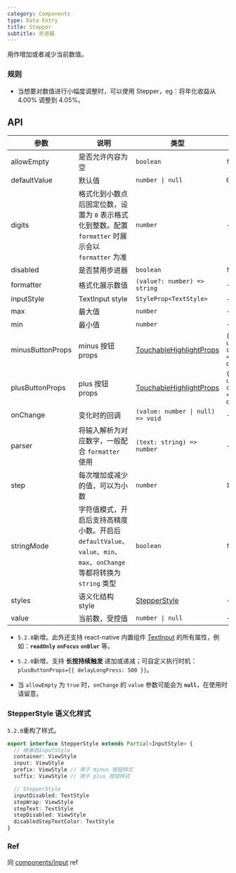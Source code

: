 ```yaml
---
category: Components
type: Data Entry
title: Stepper
subtitle: 步进器
---
```


用作增加或者减少当前数值。

### 规则
- 当想要对数值进行小幅度调整时，可以使用 Stepper，eg：将年化收益从 4.00% 调整到 4.05%。

## API

| 参数 | 说明 | 类型 | 默认值 | 版本 |
| --- | --- | --- | --- | --- |
| allowEmpty | 是否允许内容为空 | `boolean` | `false` |
| defaultValue | 默认值 | `number \| null` | `0` |
| digits | 格式化到小数点后固定位数，设置为 `0` 表示格式化到整数。配置 `formatter` 时展示会以 `formatter` 为准 | `number` | - | 5.2.0 |
| disabled | 是否禁用步进器 | `boolean` | `false` |
| formatter | 格式化展示数值 | `(value?: number) => string` | - | 5.2.0 |
| inputStyle | TextInput style | `StyleProp<TextStyle>` | - |
| max | 最大值 | `number` | - |
| min | 最小值 | `number` | - |
| minusButtonProps | minus 按钮 props | [TouchableHighlightProps](https://reactnative.dev/docs/touchablehighlight) | `{ activeOpacity:1, underlayColor:'#ddd', children: <Text>-</Text>, delayLongPress:500 }` | 5.2.0 |
| plusButtonProps | plus 按钮 props | [TouchableHighlightProps](https://reactnative.dev/docs/touchablehighlight) | `{ activeOpacity:1, underlayColor:'#ddd', children: <Text>+</Text>, delayLongPress:500 }` | 5.2.0 |
| onChange | 变化时的回调 | `(value: number \| null) => void` | - |
| parser | 将输入解析为对应数字，一般配合 `formatter` 使用 | `(text: string) => number` | - | 5.2.0 |
| step | 每次增加或减少的值，可以为小数 | `number` | `1` |
| stringMode | 字符值模式，开启后支持高精度小数。开启后 `defaultValue`、`value`、`min`、`max`、`onChange` 等都将转换为 `string` 类型 | `boolean` | `false` | 5.2.0 |
| styles | 语义化结构 style | [StepperStyle](#stepperstyle-语义化样式) | - | 5.2.0 |
| value | 当前数，受控值 | `number \| null` | - |

 - `5.2.0`新增。此外还支持 react-native 内置组件 [TextInput](http://facebook.github.io/react-native/docs/textinput.html) 的所有属性，例如：**`readOnly`** **`onFocus`** **`onBlur`** 等。

 - `5.2.0`新增。支持 **长按持续触发** 递加或递减；可自定义执行时机：`plusButtonProps={{ delayLongPress: 500 }}`。

 - 当 `allowEmpty` 为 `true` 时，`onChange` 的 `value` 参数可能会为 **`null`**，在使用时请留意。

### StepperStyle 语义化样式

`5.2.0`重构了样式。

```typescript
export interface StepperStyle extends Partial<InputStyle> {
  // 继承自InputStyle
  container: ViewStyle
  input: ViewStyle
  prefix: ViewStyle // 用于 minus 按钮样式
  suffix: ViewStyle // 用于 plus 按钮样式

  // StepperStyle
  inputDisabled: TextStyle
  stepWrap: ViewStyle
  stepText: TextStyle
  stepDisabled: ViewStyle
  disabledStepTextColor: TextStyle
}
```

### Ref
同 [components/Input](/components/input-cn#ref) ref